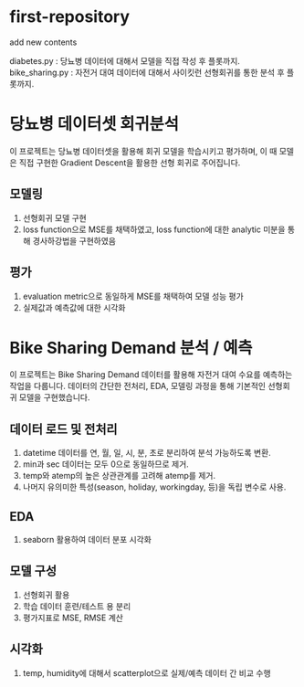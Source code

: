 # first-repository
add new contents

diabetes.py : 당뇨병 데이터에 대해서 모델을 직접 작성 후 플롯까지.  
bike_sharing.py : 자전거 대여 데이터에 대해서 사이킷런 선형회귀를 통한 분석 후 플롯까지.

# 당뇨병 데이터셋 회귀분석
이 프로젝트는 당뇨병 데이터셋을 활용해 회귀 모델을 학습시키고 평가하며, 이 때 모델은 직접 구현한 Gradient Descent을 활용한 선형 회귀로 주어집니다.

## 모델링
1. 선형회귀 모델 구현
2. loss function으로 MSE를 채택하였고, loss function에 대한 analytic 미분을 통해 경사하강법을 구현하였음

## 평가
1. evaluation metric으로 동일하게 MSE를 채택하여 모델 성능 평가
2. 실제값과 예측값에 대한 시각화


# Bike Sharing Demand 분석 / 예측
이 프로젝트는 Bike Sharing Demand 데이터를 활용해 자전거 대여 수요를 예측하는 작업을 다룹니다.
데이터의 간단한 전처리, EDA, 모델링 과정을 통해 기본적인 선형회귀 모델을 구현했습니다.

## 데이터 로드 및 전처리
1. datetime 데이터를 연, 월, 일, 시, 분, 초로 분리하여 분석 가능하도록 변환.
2. min과 sec 데이터는 모두 0으로 동일하므로 제거.
3. temp와 atemp의 높은 상관관계를 고려해 atemp를 제거.
4. 나머지 유의미한 특성(season, holiday, workingday, 등)을 독립 변수로 사용.

## EDA
1. seaborn 활용하여 데이터 분포 시각화

## 모델 구성
1. 선형회귀 활용
2. 학습 데이터 훈련/테스트 용 분리
3. 평가지표로 MSE, RMSE 계산

## 시각화
1. temp, humidity에 대해서 scatterplot으로 실제/예측 데이터 간 비교 수행
